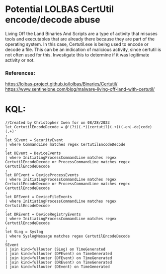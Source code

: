 # Potential LOLBAS CertUtil encode/decode abuse
Living Off the Land Binaries And Scripts are a type of activity that misuses tools and executables that are already there because they are part of the operating system. In this case, Certutil.exe is being used to encode or decode a file. This can be an indication of malicious activity, since certutil is not often used for this. Investigate this to determine if it was legitimate activity or not. 

### References: 
https://lolbas-project.github.io/lolbas/Binaries/Certutil/
https://www.sentinelone.com/blog/malware-living-off-land-with-certutil/

# KQL:
```kql
//Created by Christopher Iwen for on 08/28/2023
let CertutilEncodeDecode = @'(?i)(.*)(certutil)(.+)((-en|-de)code)(.+)'
; 
let SEvent = SecurityEvent
| where CommandLine matches regex CertutilEncodeDecode
;
let DEvent = DeviceEvents
| where InitiatingProcessCommandLine matches regex CertutilEncodeDecode or ProcessCommandLine matches regex CertutilEncodeDecode 
;
let DPEvent = DeviceProcessEvents
| where InitiatingProcessCommandLine matches regex CertutilEncodeDecode or ProcessCommandLine matches regex CertutilEncodeDecode 
;
let DFEvent = DeviceFileEvents
| where InitiatingProcessCommandLine matches regex CertutilEncodeDecode 
;
let DREvent = DeviceRegistryEvents
| where InitiatingProcessCommandLine matches regex CertutilEncodeDecode 
;
let SLog = Syslog
| where SyslogMessage matches regex CertutilEncodeDecode
; 
SEvent
| join kind=fullouter (SLog) on TimeGenerated
| join kind=fullouter (DPEvent) on TimeGenerated
| join kind=fullouter (DFEvent) on TimeGenerated
| join kind=fullouter (DREvent) on TimeGenerated
| join kind=fullouter (DEvent) on TimeGenerated
```